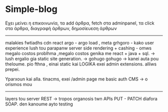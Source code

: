 # Simple-blog

Εχει μείνει η επικοινωνία,
τα add άρθρα, fetch στα adminpanel, τα click στα άρθρα, διαγραφή άρθρων, δημοσίευεση άρθρων



--------------------------------
malakies fwtiadhs
cdn
react argo - argo load , meta grhgoro - kako user experience
lush tou parapanw server side rendering + cashing - omws megalo costos
problhma ,megalo costos genika me react + java + sql. -> lush ergalio gia static site generation. -> gohugo
gohugo -> kanei auta pou theloume. pio fthna , einai static kai LOGIKA exei admin extensions. alliws prepei.

Yparxoun kai alla.
tinacms, exei /admin page me basic auth
CMS -> o orismos mou


----------------------------------------------------------
layers tou server
REST -> tropos organosis twn APIs
PUT - PATCH diafora
SOAP. den kanoume ayto
testing 
